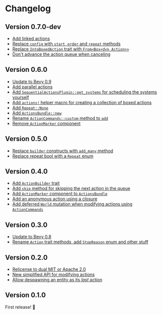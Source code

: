 # Changelog

## Version 0.7.0-dev

- [Add linked actions][63]
- [Replace `config` with `start`, `order` and `repeat` methods][64]
- [Replace `IntoBoxedAction` trait with `From<Box<dyn Action>>`][65]
- [Don't advance the action queue when canceling][67]

## Version 0.6.0

- [Update to Bevy 0.9][55]
- [Add parallel actions][45]
- [Add `SequentialActionsPlugin::get_systems` for scheduling the systems yourself][53]
- [Add `actions!` helper macro for creating a collection of boxed actions][47]
- [Add `Repeat::None`][50]
- [Add `ActionsBundle::new`][52]
- [Rename `ActionCommands::custom` method to `add`][48]
- [Remove `ActionMarker` component][49]

## Version 0.5.0
- [Replace `builder` constructs with `add_many` method][40]
- [Replace repeat bool with a `Repeat` enum][41]

## Version 0.4.0

- [Add `ActionBuilder` trait][28]
- [Add `skip` method for skipping the next action in the queue][30]
- [Add `ActionMarker` component to `ActionsBundle`][31]
- [Add an anonymous action using a closure][34]
- [Add deferred `World` mutation when modifying actions using `ActionCommands`][36]

## Version 0.3.0

- [Update to Bevy 0.8][26]
- [Rename `Action` trait methods, add `StopReason` enum and other stuff][25]

## Version 0.2.0

- [Relicense to dual MIT or Apache 2.0][13]
- [New simplified API for modifying actions][12]
- [Allow despawning an entity as its _last_ action][11]

## Version 0.1.0

First release! 🎉

[67]: https://github.com/hikikones/bevy-sequential-actions/pull/67
[65]: https://github.com/hikikones/bevy-sequential-actions/pull/65
[64]: https://github.com/hikikones/bevy-sequential-actions/pull/64
[63]: https://github.com/hikikones/bevy-sequential-actions/pull/63
[55]: https://github.com/hikikones/bevy-sequential-actions/pull/55
[53]: https://github.com/hikikones/bevy-sequential-actions/pull/53
[52]: https://github.com/hikikones/bevy-sequential-actions/pull/52
[50]: https://github.com/hikikones/bevy-sequential-actions/pull/50
[49]: https://github.com/hikikones/bevy-sequential-actions/pull/49
[48]: https://github.com/hikikones/bevy-sequential-actions/pull/48
[47]: https://github.com/hikikones/bevy-sequential-actions/pull/47
[45]: https://github.com/hikikones/bevy-sequential-actions/pull/45
[41]: https://github.com/hikikones/bevy-sequential-actions/pull/41
[40]: https://github.com/hikikones/bevy-sequential-actions/pull/40
[36]: https://github.com/hikikones/bevy-sequential-actions/pull/36
[34]: https://github.com/hikikones/bevy-sequential-actions/pull/34
[31]: https://github.com/hikikones/bevy-sequential-actions/pull/31
[30]: https://github.com/hikikones/bevy-sequential-actions/pull/30
[28]: https://github.com/hikikones/bevy-sequential-actions/pull/28
[26]: https://github.com/hikikones/bevy-sequential-actions/pull/26
[25]: https://github.com/hikikones/bevy-sequential-actions/pull/25
[13]: https://github.com/hikikones/bevy-sequential-actions/pull/13
[12]: https://github.com/hikikones/bevy-sequential-actions/pull/12
[11]: https://github.com/hikikones/bevy-sequential-actions/pull/11